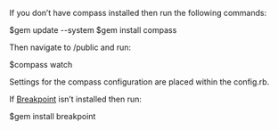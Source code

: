 If you don’t have compass installed then run the following commands:

$gem update --system
$gem install compass

Then navigate to /public and run:

$compass watch

Settings for the compass configuration are placed within the config.rb.

If [Breakpoint](http://breakpoint-sass.com/) isn’t installed then run:

$gem install breakpoint